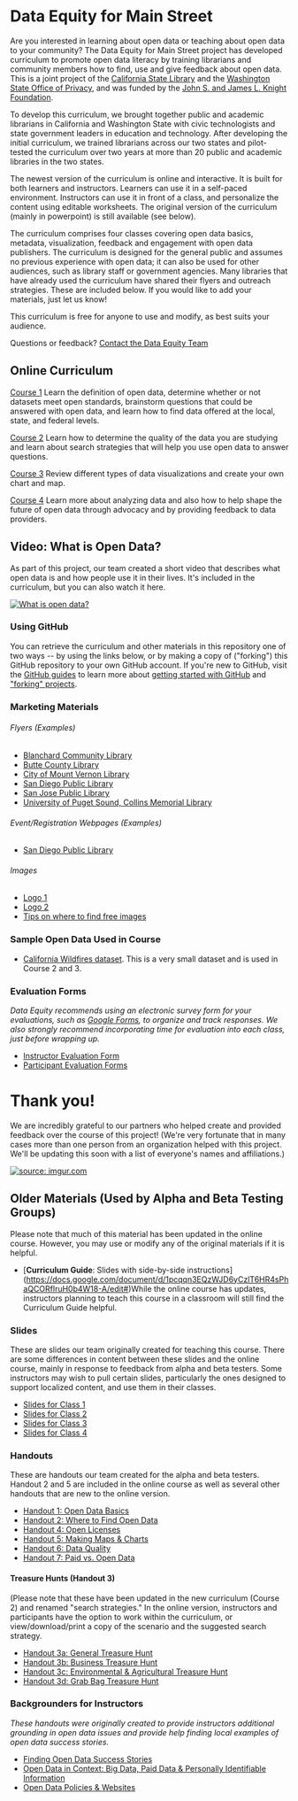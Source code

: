 # Data Equity for Main Street

Are you interested in learning about open data or teaching about open data to your community? The Data Equity for Main Street project has developed curriculum to promote open data literacy by training librarians and community members how to find, use and give feedback about open data. This is a joint project of the [California State Library](https://www.library.ca.gov) and the [Washington State Office of Privacy](https://www.watech.wa.gov), and was funded by the  [John S. and James L. Knight Foundation](https://knightfoundation.org).

To develop this curriculum, we brought together public and academic librarians in California and Washington State with civic technologists and state government leaders in education and technology. After developing the initial curriculum, we trained librarians across our two states and pilot-tested the curriculum over two years at more than 20 public and academic libraries in the two states. 

The newest version of the curriculum is online and interactive. It is built for both learners and instructors. Learners can use it in a self-paced environment. Instructors can use it in front of a class, and personalize the content using editable worksheets. The original version of the curriculum (mainly in powerpoint) is still available (see below). 

The curriculum comprises four classes covering open data basics, metadata, visualization, feedback and engagement with open data publishers. The curriculum is designed for the general public and assumes no previous experience with open data; it can also be used for other audiences, such as library staff or government agencies. Many libraries that have already used the curriculum have shared their flyers and outreach strategies. These are included below. If you would like to add your materials, just let us know! 

This curriculum is free for anyone to use and modify, as best suits your audience. 

Questions or feedback? [Contact the Data Equity Team](https://forms.gle/9yUJas5oNUwzMxJf6)     

## Online Curriculum
[Course 1](https://rise.articulate.com/share/6GSXXSrn2BhRTkg_5t3SJJ7enE5WAWlC) Learn the definition of open data, determine whether or not datasets meet open standards, brainstorm questions that could be answered with open data, and learn how to find data offered at the local, state, and federal levels. 

[Course 2](https://rise.articulate.com/share/M38BN574hHjnVjTwTYapqcATj36MV-rv) Learn how to determine the quality of the data you are studying and learn about search strategies that will help you use open data to answer questions.

[Course 3](https://rise.articulate.com/share/V91naP9ll4iZA6f3bGUn19eeNBH_F3tY) Review different types of data visualizations and create your own chart and map.

[Course 4](https://rise.articulate.com/share/tgq5Nv_mLxy69ezNDWe45dUeoBSLNnV0) Learn more about analyzing data and also how to help shape the future of open data through advocacy and by providing feedback to data providers.

## Video: What is Open Data? 
As part of this project, our team created a short video that describes what open data is and how people use it in their lives. It's included in the curriculum, but you can also watch it here.

[![What is open data?](https://i.imgur.com/Sdr0Y6xm.png)](https://youtu.be/qSD9ob8rGcs "What is Open Data?")

### Using GitHub 
You can retrieve the curriculum and other materials in this repository one of two ways -- by using the links below, or by making a copy of ("forking") this GitHub repository to your own GitHub account. If you're new to GitHub, visit the [GitHub guides](https://guides.github.com/) to learn more about [getting started with GitHub](https://guides.github.com/activities/hello-world/) and ["forking" projects](https://guides.github.com/activities/forking/).

### Marketing Materials
###### Flyers (Examples)
- [Blanchard Community Library](https://drive.google.com/file/d/1duey64fWVr0_MbZtWDIBBGqZEs0XA5uy/view?usp=sharing)
- [Butte County Library](https://drive.google.com/file/d/1mvpDr_VLynWr5HavIUrDkDTJHqxsj2HD/view?usp=sharing)
- [City of Mount Vernon Library](https://drive.google.com/file/d/1OSWl13zzgR8TU2B3dJmFH4VJ0Ngoeyxq/view?usp=sharing)
- [San Diego Public Library](https://drive.google.com/file/d/1k9gvBDPORKWFLKb7R-LXLsYieeXWAaQQ/view?usp=sharing)
- [San Jose Public Library](https://drive.google.com/file/d/1Gj7bz_xv2QkwblnXqnn8BKoeHLFi-x10/view?usp=sharing)
- [University of Puget Sound, Collins Memorial Library](https://drive.google.com/file/d/1D9cpyVEs2ItysF7we89613i8tKP1_2yy/view?usp=sharing)
###### Event/Registration Webpages (Examples)
- [San Diego Public Library](https://sandiego.librarymarket.com/connect-open-data-2)
###### Images
- [Logo 1](https://drive.google.com/file/d/1evwpzIXac_6aZbuctfMW8IimTz2gmiC7/view?usp=sharing)
- [Logo 2](https://pixabay.com/en/security-secure-technology-safety-2168234/)
- [Tips on where to find free images](https://docs.google.com/document/d/16y_iGJnOhp-__JgPE5Z1BBFnQQBgwBPHK50hJL53HJY/edit?usp=sharing)
### Sample Open Data Used in Course
- [California Wildfires dataset](https://raw.githubusercontent.com/Data-Equity/DataEquityForMainStreet/master/Curriculum(IncludesEvaluationMaterials)/Handouts/Datasets/2015CaliforniaWildfires.csv). This is a very small dataset and is used in Course 2 and 3. 
### Evaluation Forms
*Data Equity recommends using an electronic survey form for your evaluations, such as [Google Forms](https://docs.google.com/forms/u/0/), to organize and track responses. We also strongly recommend incorporating time for evaluation into each class, just before wrapping up.*
- [Instructor Evaluation Form](https://docs.google.com/document/d/1kbcA5EUg8izEECjzS2scJYd4u67Voh5TzodN6pJ8JTk/edit?usp=sharing)
- [Participant Evaluation Forms](https://docs.google.com/document/d/1P8ANWEYwSO85e7POTts3xzJfD4h0oY-vkS3HR2fRuw8/edit?usp=sharing)

# Thank you!
We are incredibly grateful to our partners who helped create and provided feedback over the course of this project! (We're very fortunate that in many cases more than one person from an organization helped with this project. We'll be updating this soon with a list of everyone's names and affiliations.)  

<a href="https://imgur.com/2tJoMFR"><img src="https://i.imgur.com/2tJoMFR.png" title="source: imgur.com" /></a>


## Older Materials (Used by Alpha and Beta Testing Groups)

Please note that much of this material has been updated in the online course. However, you may use or modify any of the original materials if it is helpful. 

- [**Curriculum Guide**: Slides with side-by-side instructions]
(https://docs.google.com/document/d/1pcqqn3EQzWJD6yCzlT6HR4sPhaQCORflruH0b4W18-A/edit#)While the online course has updates, instructors planning to teach this course in a classroom will still find the Curriculum Guide helpful. 

### Slides
These are slides our team originally created for teaching this course. There are some differences in content between these slides and the online course, mainly in response to feedback from alpha and beta testers. Some instructors may wish to pull certain slides, particularly the ones designed to support localized content, and use them in their classes.

- [Slides for Class 1](https://docs.google.com/presentation/d/1plQPf5cBsxsvo3RXQkA1iZPRJmN60DuRsRQc98RonQs/edit#slide=id.g25165cb096_4_2756) 
- [Slides for Class 2](https://docs.google.com/presentation/d/1LoxSZuZ7U8I34SQ_Nu9rRhoA0XL32O8yUG2YaKTaw7Y/edit#slide=id.g247ef6a410_0_5)
- [Slides for Class 3](https://docs.google.com/presentation/d/1G0IfeWVWpzQcfjzE8LEVHtQPHYw2ZBmXcet0a-tk7zI/edit#slide=id.g247f2d9a92_0_99)
- [Slides for Class 4](https://docs.google.com/presentation/d/1yhUyo4huFnxiIBvo3RsEVlj7xzxmH1laDGCSkYDoGtA/edit#slide=id.g247e79edad_0_0)

### Handouts
These are handouts our team created for the alpha and beta testers. Handout 2 and 5 are included in the online course as well as several other handouts that are new to the online version. 
- [Handout 1: Open Data Basics](https://docs.google.com/document/d/18JrNqzUFBzjuH1SFpSOJIT01CYPwi_wu1K-ZOwXMDOA/edit?usp=sharing)
- [Handout 2: Where to Find Open Data](https://docs.google.com/document/d/1uXjyUKNW4M0mrVXV5EqrUdCfgVXQj-QLxE3GV2MIQw4/edit?usp=sharing)
- [Handout 4: Open Licenses](https://drive.google.com/file/d/0B8WR82J3b3O1XzE3UHE2cjdnOUk/view)
- [Handout 5: Making Maps & Charts](https://docs.google.com/document/d/1Cq1x-UV_WXHtY5l5jP72tRuK13xBMblUChRHIw736-Y/edit?usp=sharing)
- [Handout 6: Data Quality](https://docs.google.com/document/d/1G-OvbaGTFptKowM-mwSxuTNatvAT1CTFEATy9kwlBGM/edit?usp=sharing)
- [Handout 7: Paid vs. Open Data](https://docs.google.com/document/d/1BnExS6xvyCqKCrJAU0bYrvyrSbPVBQP2s10kvsXaA6w/edit?usp=sharing)

#### Treasure Hunts (Handout 3)
(Please note that these have been updated in the new curriculum (Course 2) and renamed "search strategies." In the online version, instructors and participants have the option to work within the curriculum, or view/download/print a copy of the scenario and the suggested search strategy. 

- [Handout 3a: General Treasure Hunt](https://docs.google.com/document/d/1oX7Cjn-B6aovkYhEHdj0IiqoXNeuHhsMxF-B24zjA6E/edit?usp=sharing)
- [Handout 3b: Business Treasure Hunt](https://docs.google.com/document/d/1NCD4wtNh-QasXnJkeBBedbTfChB94uJpbwOW8TYAMKs/edit?usp=sharing)
- [Handout 3c: Environmental & Agricultural Treasure Hunt](https://docs.google.com/document/d/1snQvsq1-rA8GCdS2gsLi26vfrjWAw2X4lRCD_JGTtyY/edit?usp=sharing)
- [Handout 3d: Grab Bag Treasure Hunt](https://docs.google.com/document/d/1knC7AY4BV9wlvgjYhkjFvZdusUVI1HNqagLDGGYL_bc/edit?usp=sharing)

### Backgrounders for Instructors
*These handouts were originally created to provide instructors additional grounding in open data issues and provide help finding local examples of open data success stories.*
- [Finding Open Data Success Stories](https://docs.google.com/document/d/1OKFddqoYJj1jo7Pi0PBZdKx7b38toUCZTJ327ztgCjw/edit?usp=sharing)
- [Open Data in Context: Big Data, Paid Data & Personally Identifiable Information](https://docs.google.com/document/d/1pVulnVN3j-SJSy1u8R9S_qoneHIeJ-EZvhOoPEMj56E/edit?usp=sharing)
- [Open Data Policies & Websites](https://docs.google.com/document/d/1_wwLKF0KENYa_2rryq3tbwKbMVk41PgJlLGS0HrR9cI/edit?usp=sharing)







